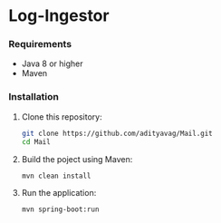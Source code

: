 # Log-Ingestor
### Requirements

- Java 8 or higher
- Maven

### Installation

1. Clone this repository:

   ```sh
   git clone https://github.com/adityavag/Mail.git
   cd Mail
2. Build the poject using Maven:

   ```sh
   mvn clean install
3. Run the application:
   ```sh
   mvn spring-boot:run

